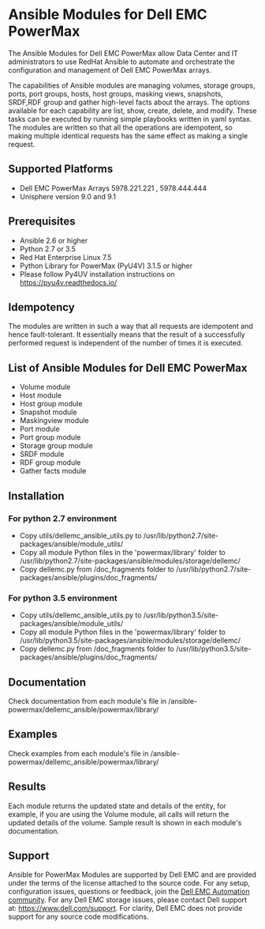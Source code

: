 # Ansible Modules for Dell EMC PowerMax

The Ansible Modules for Dell EMC PowerMax allow Data Center and IT administrators to use RedHat Ansible to automate and orchestrate the configuration and management of Dell EMC PowerMax arrays.

The capabilities of Ansible modules are managing volumes, storage groups, ports, port groups, hosts, host groups, masking views, snapshots, SRDF,RDF group and gather high-level facts about the arrays. The options available for each capability are list, show, create, delete, and modify. These tasks can be executed by running simple playbooks written in yaml syntax. The modules are written so that all the operations are idempotent, so making multiple identical requests has the same effect as making a single request.

## Supported Platforms
  * Dell EMC PowerMax Arrays 5978.221.221 , 5978.444.444
  * Unisphere version 9.0 and 9.1

## Prerequisites
  * Ansible 2.6 or higher
  * Python 2.7 or 3.5
  * Red Hat Enterprise Linux 7.5
  * Python Library for PowerMax (PyU4V) 3.1.5 or higher
  * Please follow Py4UV installation instructions on https://pyu4v.readthedocs.io/

## Idempotency
The modules are written in such a way that all requests are idempotent and hence fault-tolerant. It essentially means that the result of a successfully performed request is independent of the number of times it is executed.

## List of Ansible Modules for Dell EMC PowerMax
  * Volume module
  * Host module
  * Host group module
  * Snapshot module
  * Maskingview module
  * Port module
  * Port group module
  * Storage group module  
  * SRDF module
  * RDF group module
  * Gather facts module

## Installation
  
### For python 2.7 environment
  * Copy utils/dellemc_ansible_utils.py to  /usr/lib/python2.7/site-packages/ansible/module_utils/ 
  * Copy all module Python files in the 'powermax/library' folder to  /usr/lib/python2.7/site-packages/ansible/modules/storage/dellemc/
  * Copy dellemc.py from /doc_fragments folder to /usr/lib/python2.7/site-packages/ansible/plugins/doc_fragments/
### For python 3.5 environment
  * Copy utils/dellemc_ansible_utils.py to  /usr/lib/python3.5/site-packages/ansible/module_utils/
  * Copy all module Python files in the 'powermax/library' folder to  /usr/lib/python3.5/site-packages/ansible/modules/storage/dellemc/
  * Copy dellemc.py from /doc_fragments folder to /usr/lib/python3.5/site-packages/ansible/plugins/doc_fragments/
## Documentation

Check documentation from each module's file in /ansible-powermax/dellemc_ansible/powermax/library/

## Examples

Check examples from each module's file in /ansible-powermax/dellemc_ansible/powermax/library/


## Results
Each module returns the updated state and details of the entity, for example, if you are using the Volume module, all calls will return the updated details of the volume. Sample result is shown in each module's documentation.

## Support
Ansible for PowerMax Modules are supported by Dell EMC and are provided under the terms of the license attached to the source code.
For any setup, configuration issues, questions or feedback, join the [Dell EMC Automation community](https://www.dell.com/community/Automation/bd-p/Automation).
For any Dell EMC storage issues, please contact Dell support at: https://www.dell.com/support.
For clarity, Dell EMC does not provide support for any source code modifications.
